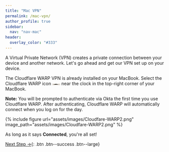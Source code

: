 ```yaml
---
title: "Mac VPN"
permalink: /mac-vpn/
author_profile: true
sidebar:
  nav: "nav-mac"
header:
  overlay_color: "#333"
---
```


A Virtual Private Network (VPN) creates a private connection between your device and another network. Let's go ahead and get our VPN set up on your device.

The Cloudflare WARP VPN is already installed on your MacBook. Select the Cloudflare WARP icon <img src="/assets/images/Cloudfare-WARP.png" width='25' height='5' /> near the clock in the top-right corner of your MacBook.

__Note:__ You will be prompted to authenticate via Okta the first time you use Cloudflare WARP. After authenticating, Cloudflare WARP will automatically connect when you log on for the day.

{% include figure url="assets/images/Cloudfare-WARP2.png" image_path="assets/images/Cloudfare-WARP2.png" %}

As long as it says __Connected__, you're all set!

[Next Step &rarr;](/mac-tips/){: .btn .btn--success .btn--large}
